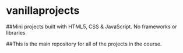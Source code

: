 # vanillaprojects

##Mini projects built with HTML5, CSS &amp; JavaScript. No frameworks or libraries

##This is the main repository for all of the projects in the course.
